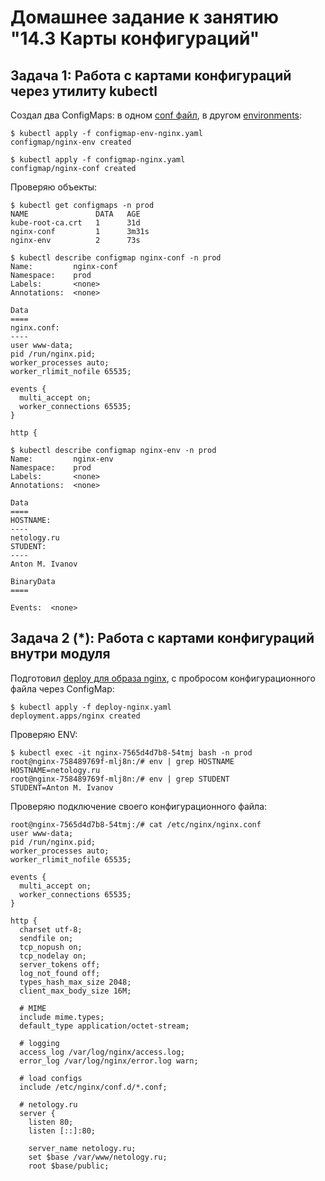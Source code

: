 # Домашнее задание к занятию "14.3 Карты конфигураций"

## Задача 1: Работа с картами конфигураций через утилиту kubectl

Создал два ConfigMaps: в одном [conf файл](configmap-nginx.yaml), в другом [environments](configmap-env-nginx.yaml):

```
$ kubectl apply -f configmap-env-nginx.yaml
configmap/nginx-env created

$ kubectl apply -f configmap-nginx.yaml
configmap/nginx-conf created
```

Проверяю объекты:

```
$ kubectl get configmaps -n prod
NAME               DATA   AGE
kube-root-ca.crt   1      31d
nginx-conf         1      3m31s
nginx-env          2      73s
```

```
$ kubectl describe configmap nginx-conf -n prod
Name:         nginx-conf
Namespace:    prod
Labels:       <none>
Annotations:  <none>

Data
====
nginx.conf:
----
user www-data;
pid /run/nginx.pid;
worker_processes auto;
worker_rlimit_nofile 65535;

events {
  multi_accept on;
  worker_connections 65535;
}

http {
```

```
$ kubectl describe configmap nginx-env -n prod
Name:         nginx-env
Namespace:    prod
Labels:       <none>
Annotations:  <none>

Data
====
HOSTNAME:
----
netology.ru
STUDENT:
----
Anton M. Ivanov

BinaryData
====

Events:  <none>
```

## Задача 2 (*): Работа с картами конфигураций внутри модуля

Подготовил [deploy для образа nginx](deploy-nginx.yaml), с пробросом конфигурационного файла через ConfigMap:

```
$ kubectl apply -f deploy-nginx.yaml
deployment.apps/nginx created
```

Проверяю ENV:

```
$ kubectl exec -it nginx-7565d4d7b8-54tmj bash -n prod
root@nginx-758489769f-mlj8n:/# env | grep HOSTNAME
HOSTNAME=netology.ru
root@nginx-758489769f-mlj8n:/# env | grep STUDENT
STUDENT=Anton M. Ivanov

```

Проверяю подключение своего конфигурационного файла:

```
root@nginx-7565d4d7b8-54tmj:/# cat /etc/nginx/nginx.conf
user www-data;
pid /run/nginx.pid;
worker_processes auto;
worker_rlimit_nofile 65535;

events {
  multi_accept on;
  worker_connections 65535;
}

http {
  charset utf-8;
  sendfile on;
  tcp_nopush on;
  tcp_nodelay on;
  server_tokens off;
  log_not_found off;
  types_hash_max_size 2048;
  client_max_body_size 16M;

  # MIME
  include mime.types;
  default_type application/octet-stream;

  # logging
  access_log /var/log/nginx/access.log;
  error_log /var/log/nginx/error.log warn;

  # load configs
  include /etc/nginx/conf.d/*.conf;

  # netology.ru
  server {
    listen 80;
    listen [::]:80;

    server_name netology.ru;
    set $base /var/www/netology.ru;
    root $base/public;
```